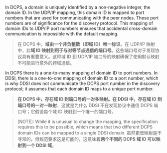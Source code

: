 In DCPS, a domain is uniquely identified by a non-negative integer, the domain ID. In the UDP/IP mapping, this domain ID is mapped to port numbers that are used for communicating with the peer nodes. These port numbers are of significance for the discovery protocol. This mapping of domain IDs to UDP/IP port numbers ensures that accidental cross-domain communication is impossible with the default mapping.

> 在 DCPS 中，**域由一个非负整数（即域 ID）唯一标识**。在 UDP/IP 映射中，此**域 ID 映射到用于与对等节点通信的端口号**。这些端口号对于发现协议具有重要意义。这种域 ID 到 UDP/IP 端口号的映射确保了使用默认映射不可能进行意外的跨域通信。

In DCPS there is a one-to-many mapping of domain ID to port numbers. In DDSI, there is a one-to-one mapping of domain ID to a port number, which is why DDSI does not communicate the DCPS port number in the discovery protocol; it assumes that each domain ID maps to a unique port number.

> **在 DCPS 中，存在域 ID 到端口号的一对多映射。在 DDSI 中，存在域 ID 到端口号的一对一映射**，这就是为什么 DDSI 不在发现协议中通信 DCPS 端口号；它假设每个域 ID 映射到一个唯一的端口号。

> [NOTE]:
> While it is unusual to change the mapping, the specification requires this to be possible, which means that two different DCPS domain IDs can be mapped to a single DDSI domain.
> 虽然更改映射是不寻常的，但规范要求这是可能的，这意味着**两个不同的 DCPS 域 ID 可以映射到一个 DDSI 域**。
